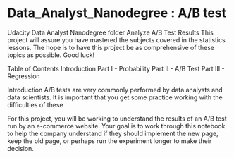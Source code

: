 # Data_Analyst_Nanodegree : A/B test
Udacity Data Analyst Nanodegree folder
Analyze A/B Test Results
This project will assure you have mastered the subjects covered in the statistics lessons. The hope is to have this project be as comprehensive of these topics as possible. Good luck!

Table of Contents
Introduction
Part I - Probability
Part II - A/B Test
Part III - Regression

Introduction
A/B tests are very commonly performed by data analysts and data scientists. It is important that you get some practice working with the difficulties of these

For this project, you will be working to understand the results of an A/B test run by an e-commerce website. Your goal is to work through this notebook to help the company understand if they should implement the new page, keep the old page, or perhaps run the experiment longer to make their decision.
